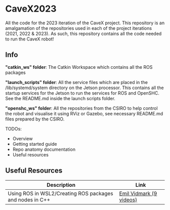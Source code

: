 # CaveX2023
All the code for the 2023 iteration of the CaveX project. This repository is an amalgamation of the repositories used in each of the project iterations (2021, 2022 & 2023). As such, this repository contains all the code needed to run the CaveX robot!

## Info
**"catkin_ws" folder**: The Catkin Workspace which contains all the ROS packages

**"launch_scripts" folder**: All the service files which are placed in the /lib/systemd/system directory on the Jetson processor. This contains all the startup services for the Jetson to run the services for ROS and OpenSHC. See the README.md inside the launch scripts folder.

**"openshc_ws" folder**: All the repositories from the CSIRO to help control the robot and visualise it using RViz or Gazebo, see necessary README.md files prepared by the CSIRO.

TODOs:
- Overview
- Getting started guide
- Repo anatomy documentation
- Useful resources

## Useful Resources
|Description        |Link                          |
|----------------|-------------------------------|
|Using ROS in WSL2/Creating ROS packages and nodes in C++|[Emil Vidmark (9 videos)](https://www.youtube.com/watch?v=C6BlNbeU3fQ)|
